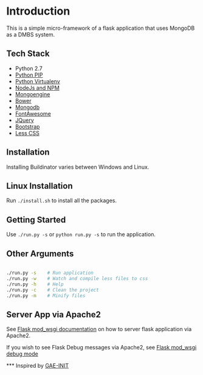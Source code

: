 Introduction
===========

This is a simple micro-framework of a flask application that uses MongoDB as a DMBS system.


## Tech Stack

* Python 2.7
* [Python PIP]
* [Python Virtualenv]
* [NodeJs and NPM]
* [Mongoengine]
* [Bower]
* [Mongodb]
* [FontAwesome]
* [JQuery]
* [Bootstrap]
* [Less CSS]


## Installation

Installing Buildinator varies between Windows and Linux.

## Linux Installation

Run `./install.sh` to install all the packages.


## Getting Started

Use `./run.py -s` or `python run.py -s` to run the application.


## Other Arguments

```bash

./run.py -s    # Run application
./run.py -w    # Watch and compile less files to css
./run.py -h    # Help
./run.py -c    # Clean the project
./run.py -m    # Minify files

```


## Server App via Apache2

See [Flask mod_wsgi documentation](http://flask.pocoo.org/docs/0.10/deploying/mod_wsgi/)
on how to server flask application via Apache2.

If you wish to see Flask Debug messages via Apache2,
see [Flask mod_wsgi debug mode](https://gist.github.com/b4oshany/350305ef729fcc70fda1)


*** Inspired by [GAE-INIT]


[Python PIP]: https://pypi.python.org/pypi/pip
[Python Virtualenv]: http://docs.python-guide.org/en/latest/dev/virtualenvs/
[NodeJs and NPM]: https://nodejs.org/en/
[Mongoengine]: http://docs.mongoengine.org/index.html
[Mongodb]: https://www.mongodb.org/
[Bower]: http://bower.io/
[FontAwesome]: http://fontawesome.io/
[Bootstrap]: http://getbootstrap.com/
[JQuery]: https://jquery.org/
[Less CSS]: http://lesscss.org/
[GAE-INIT]: http://docs.gae-init.appspot.com/

